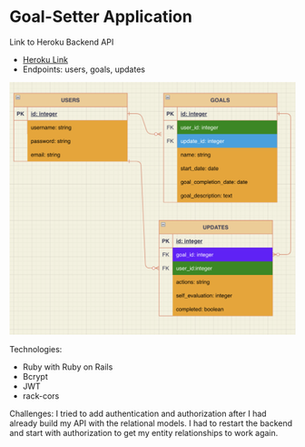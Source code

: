# Goal-Setter Application

Link to Heroku Backend API
* [Heroku Link](https://goal-setter-api.herokuapp.com/)
* Endpoints: users, goals, updates

![Entity Relationship Diagram](./ERD.png)

Technologies:
* Ruby with Ruby on Rails
* Bcrypt
* JWT
* rack-cors

Challenges:
I tried to add authentication and authorization after I had already build my API with the relational models. I had to restart the backend and start with authorization to get my entity relationships to work again.